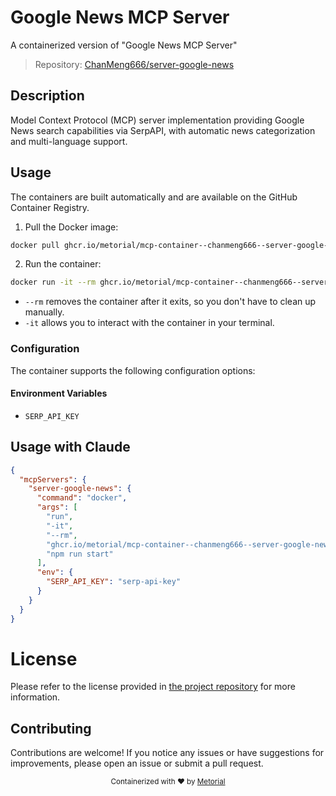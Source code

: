 
# Google News MCP Server

A containerized version of "Google News MCP Server"

> Repository: [ChanMeng666/server-google-news](https://github.com/ChanMeng666/server-google-news)

## Description

Model Context Protocol (MCP) server implementation providing Google News search capabilities via SerpAPI, with automatic news categorization and multi-language support.


## Usage

The containers are built automatically and are available on the GitHub Container Registry.

1. Pull the Docker image:

```bash
docker pull ghcr.io/metorial/mcp-container--chanmeng666--server-google-news--server-google-news
```

2. Run the container:

```bash
docker run -it --rm ghcr.io/metorial/mcp-container--chanmeng666--server-google-news--server-google-news 
```

- `--rm` removes the container after it exits, so you don't have to clean up manually.
- `-it` allows you to interact with the container in your terminal.


### Configuration

The container supports the following configuration options:




#### Environment Variables

- `SERP_API_KEY`




## Usage with Claude

```json
{
  "mcpServers": {
    "server-google-news": {
      "command": "docker",
      "args": [
        "run",
        "-it",
        "--rm",
        "ghcr.io/metorial/mcp-container--chanmeng666--server-google-news--server-google-news",
        "npm run start"
      ],
      "env": {
        "SERP_API_KEY": "serp-api-key"
      }
    }
  }
}
```

# License

Please refer to the license provided in [the project repository](https://github.com/ChanMeng666/server-google-news) for more information.

## Contributing

Contributions are welcome! If you notice any issues or have suggestions for improvements, please open an issue or submit a pull request.

<div align="center">
  <sub>Containerized with ❤️ by <a href="https://metorial.com">Metorial</a></sub>
</div>
  